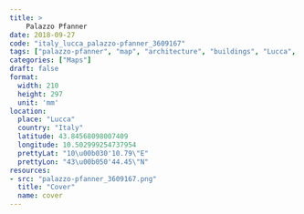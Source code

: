 ```yaml
---
title: > 
    Palazzo Pfanner
date: 2018-09-27
code: "italy_lucca_palazzo-pfanner_3609167"
tags: ["palazzo-pfanner", "map", "architecture", "buildings", "Lucca", "Italy"]
categories: ["Maps"]
draft: false
format:
  width: 210
  height: 297
  unit: 'mm'
location:
  place: "Lucca"
  country: "Italy"
  latitude: 43.84568098007409
  longitude: 10.502999254737954
  prettyLat: "10\u00b030'10.79\"E"
  prettyLon: "43\u00b050'44.45\"N"
resources:
- src: "palazzo-pfanner_3609167.png"
  title: "Cover"
  name: cover
---
```

